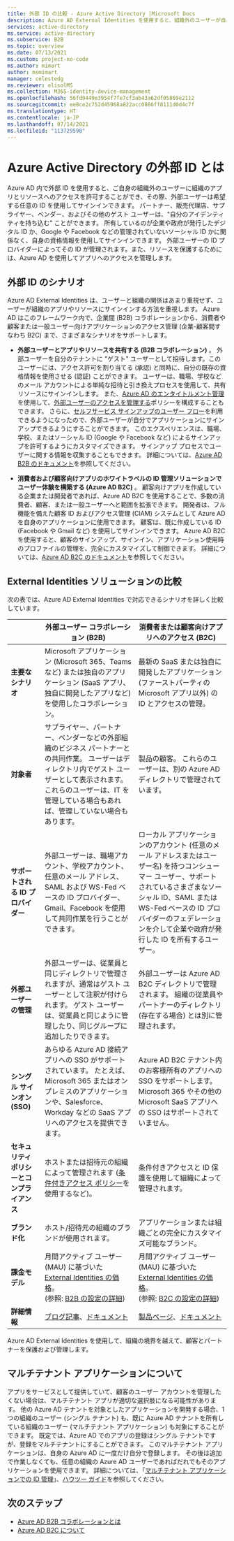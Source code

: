 ```yaml
---
title: 外部 ID の比較 - Azure Active Directory |Microsoft Docs
description: Azure AD External Identities を使用すると、組織外のユーザーが自身のアイデンティティを使用して組織のアプリとリソースにアクセスできます。 Azure Active Directory B2B コラボレーションや Azure AD B2C を含めて、外部 ID のためのソリューションを比較します。
services: active-directory
ms.service: active-directory
ms.subservice: B2B
ms.topic: overview
ms.date: 07/13/2021
ms.custom: project-no-code
ms.author: mimart
author: msmimart
manager: celestedg
ms.reviewer: elisolMS
ms.collection: M365-identity-device-management
ms.openlocfilehash: 56fd9449e3954f7fe7cf3ab43a62df05869e2112
ms.sourcegitcommit: ee8ce2c752d45968a822acc0866ff8111d0d4c7f
ms.translationtype: HT
ms.contentlocale: ja-JP
ms.lasthandoff: 07/14/2021
ms.locfileid: "113729598"
---
```

# <a name="what-are-external-identities-in-azure-active-directory"></a>Azure Active Directory の外部 ID とは

Azure AD 内で外部 ID を使用すると、ご自身の組織外のユーザーに組織のアプリとリソースへのアクセスを許可することができ、その際、外部ユーザーは希望する任意の ID を使用してサインインできます。 パートナー、販売代理店、サプライヤー、ベンダー、およびその他のゲスト ユーザーは、"自分のアイデンティティを持ち込む" ことができます。 所有しているのが企業や政府が発行したデジタル ID か、Google や Facebook などの管理されていないソーシャル ID かに関係なく、自身の資格情報を使用してサインインできます。 外部ユーザーの ID プロバイダーによってその ID が管理されます。また、リソースを保護するためには、Azure AD を使用してアプリへのアクセスを管理します。

## <a name="external-identities-scenarios"></a>外部 ID のシナリオ

Azure AD External Identities は、ユーザーと組織の関係はあまり重視せず、ユーザーが組織のアプリやリソースにサインインする方法を重視します。 Azure AD はこのフレームワーク内で、企業間 (B2B) コラボレーションから、消費者や顧客または一般ユーザー向けアプリケーションのアクセス管理 (企業-顧客間すなわち B2C) まで、さまざまなシナリオをサポートします。

- **外部ユーザーとアプリやリソースを共有する (B2B コラボレーション)** 。 外部ユーザーを自分のテナントに "ゲスト" ユーザーとして招待します。このユーザーには、アクセス許可を割り当てる (承認) と同時に、自分の既存の資格情報を使用させる (認証) ことができます。 ユーザーは、職場、学校などのメール アカウントによる単純な招待と引き換えプロセスを使用して、共有リソースにサインインします。 また、[Azure AD のエンタイトルメント管理](../governance/entitlement-management-overview.md)を使用して、[外部ユーザーのアクセスを管理する](../governance/entitlement-management-external-users.md#how-access-works-for-external-users)ポリシーを構成することもできます。 さらに、[セルフサービス サインアップのユーザー フロー](self-service-sign-up-overview.md)を利用できるようになったので、外部ユーザーが自分でアプリケーションにサインアップできるようにすることができます。 このエクスペリエンスは、職場、学校、またはソーシャル ID (Google や Facebook など) によるサインアップを許可するようにカスタマイズできます。 サインアップ プロセスでユーザーに関する情報を収集することもできます。 詳細については、[Azure AD B2B のドキュメント](index.yml)を参照してください。

- **消費者および顧客向けアプリのホワイトラベルの ID 管理ソリューションでユーザー体験を構築する (Azure AD B2C)** 。 顧客向けアプリを作成している企業または開発者であれば、Azure AD B2C を使用することで、多数の消費者、顧客、または一般ユーザーへと範囲を拡張できます。 開発者は、フル機能を備えた顧客 ID およびアクセス管理 (CIAM) システムとして Azure AD を自身のアプリケーションに使用できます。 顧客は、既に作成している ID (Facebook や Gmail など) を使用してサインインできます。 Azure AD B2C を使用すると、顧客のサインアップ、サインイン、アプリケーション使用時のプロファイルの管理を、完全にカスタマイズして制御できます。 詳細については、[Azure AD B2C のドキュメント](../../active-directory-b2c/index.yml)を参照してください。

## <a name="compare-external-identities-solutions"></a>External Identities ソリューションの比較

次の表では、Azure AD External Identities で対応できるシナリオを詳しく比較しています。

|   | 外部ユーザー コラボレーション (B2B) | 消費者または顧客向けアプリへのアクセス (B2C)  |
| ---- | --- | --- |
| **主要なシナリオ** | Microsoft アプリケーション (Microsoft 365、Teams など) または独自のアプリケーション (SaaS アプリ、独自に開発したアプリなど) を使用したコラボレーション。  | 最新の SaaS または独自に開発したアプリケーション (ファーストパーティの Microsoft アプリ以外) の ID とアクセスの管理。   |
| **対象者**    | サプライヤー、パートナー、ベンダーなどの外部組織のビジネス パートナーとの共同作業。 ユーザーはディレクトリ内でゲスト ユーザーとして表示されます。 これらのユーザーは、IT を管理している場合もあれば、管理していない場合もあります。  | 製品の顧客。 これらのユーザーは、別の Azure AD ディレクトリで管理されています。  |
| **サポートされる ID プロバイダー** | 外部ユーザーは、職場アカウント、学校アカウント、任意のメール アドレス、SAML および WS-Fed ベースの ID プロバイダー、Gmail、Facebook を使用して共同作業を行うことができます。  | ローカル アプリケーションのアカウント (任意のメール アドレスまたはユーザー名) を持つコンシューマー ユーザー、サポートされているさまざまなソーシャル ID、SAML または WS-Fed ベースの ID プロバイダーのフェデレーションを介して企業や政府が発行した ID を所有するユーザー。       |
| **外部ユーザーの管理**   | 外部ユーザーは、従業員と同じディレクトリで管理されますが、通常はゲスト ユーザーとして注釈が付けられます。 ゲスト ユーザーは、従業員と同じように管理したり、同じグループに追加したりできます。    | 外部ユーザーは Azure AD B2C ディレクトリで管理されます。 組織の従業員やパートナーのディレクトリ (存在する場合) とは別に管理されます。  |
| **シングル サインオン (SSO)**      | あらゆる Azure AD 接続アプリへの SSO がサポートされています。 たとえば、Microsoft 365 またはオンプレミスのアプリケーションや、Salesforce、Workday などの SaaS アプリへのアクセスを提供できます。    | Azure AD B2C テナント内のお客様所有のアプリへの SSO をサポートします。 Microsoft 365 やその他の Microsoft SaaS アプリへの SSO はサポートされていません。    |
| **セキュリティ ポリシーとコンプライアンス**        | ホストまたは招待元の組織によって管理されます ([条件付きアクセス ポリシー](conditional-access.md)を使用するなど)。 | 条件付きアクセスと ID 保護を使用して組織によって管理されます。        |
| **ブランド化**  | ホスト/招待元の組織のブランドが使用されます。    | アプリケーションまたは組織ごとの完全にカスタマイズ可能なブランド。   |
| **課金モデル** | 月間アクティブ ユーザー (MAU) に基づいた [External Identities の価格](https://azure.microsoft.com/pricing/details/active-directory/external-identities/)。 <br>(参照: [B2B の設定の詳細](external-identities-pricing.md)) | 月間アクティブ ユーザー (MAU) に基づいた [External Identities の価格](https://azure.microsoft.com/pricing/details/active-directory/external-identities/)。 <br>(参照: [B2C の設定の詳細](../../active-directory-b2c/billing.md)) |
| **詳細情報** | [ブログ記事](https://blogs.technet.microsoft.com/enterprisemobility/2017/02/01/azure-ad-b2b-new-updates-make-cross-business-collab-easy/)、[ドキュメント](what-is-b2b.md)                   | [製品ページ](https://azure.microsoft.com/services/active-directory-b2c/)、[ドキュメント](../../active-directory-b2c/index.yml)       |

Azure AD External Identities を使用して、組織の境界を越えて、顧客とパートナーを保護および管理します。

## <a name="about-multitenant-applications"></a>マルチテナント アプリケーションについて

アプリをサービスとして提供していて、顧客のユーザー アカウントを管理したくない場合は、マルチテナント アプリが適切な選択肢になる可能性があります。 他の Azure AD テナントを対象としたアプリケーションを開発する場合、1 つの組織のユーザー (シングル テナント) も、既に Azure AD テナントを所有している組織のユーザー (マルチテナント アプリケーション) も対象にすることができます。 既定では、Azure AD でのアプリの登録はシングル テナントですが、登録をマルチテナントにすることができます。 このマルチテナント アプリケーションは、自身の Azure AD に一度だけ自分で登録します。 その後は追加で作業しなくても、任意の組織の Azure AD ユーザーであればだれでもそのアプリケーションを使用できます。 詳細については、「[マルチテナント アプリケーションでの ID 管理](/azure/architecture/multitenant-identity/)」、[ハウツー ガイド](../develop/howto-convert-app-to-be-multi-tenant.md)を参照してください。

## <a name="next-steps"></a>次のステップ

- [Azure AD B2B コラボレーションとは](what-is-b2b.md)
- [Azure AD B2C について](../../active-directory-b2c/overview.md)